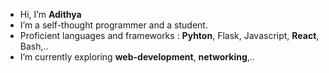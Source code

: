 -  Hi, I’m **Adithya**
-  I’m a self-thought programmer and a student.
-  Proficient languages and frameworks : **Pyhton**, Flask, Javascript, **React**, Bash,.. 
-  I’m currently exploring **web-development**, **networking**,..

<!---
aadhii-yz/aadhii-yz is a ✨ special ✨ repository because its `README.md` (this file) appears on your GitHub profile.
You can click the Preview link to take a look at your changes.

reff:
-  I’m looking to collaborate on
-  How to reach me ...
--->
